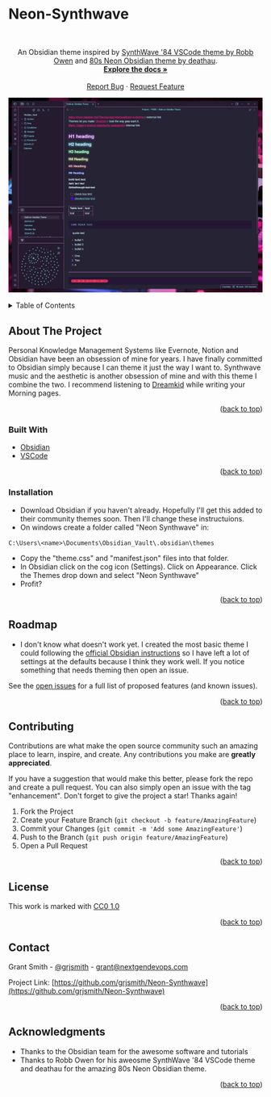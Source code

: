 # Neon-Synthwave
<div id="top"></div>

<br />
<div align="center">

  <p align="center">
    An Obsidian theme inspired by <a href="https://marketplace.visualstudio.com/items?itemName=RobbOwen.synthwave-vscode">SynthWave '84 VSCode theme by Robb Owen</a> and <a href="https://github.com/deathau/80s-Neon-for-Obsidian.md">80s Neon Obsidian theme by deathau</a>.
    <br />
    <a href="https://github.com/grjsmith/Neon-Synthwave"><strong>Explore the docs »</strong></a>
    <br />
    <br />
    <a href="https://github.com/grjsmith/Neon-Synthwave/issues">Report Bug</a>
    ·
    <a href="https://github.com/grjsmith/Neon-Synthwave/issues">Request Feature</a>
  </p>
</div>

![Screenshot](./screenshot.jpg)


<!-- TABLE OF CONTENTS -->
<details>
  <summary>Table of Contents</summary>
  <ol>
    <li>
      <a href="#about-the-project">About The Project</a>
      <ul>
        <li><a href="#built-with">Built With</a></li>
      </ul>
    </li>
    <li>
      <a href="#getting-started">Getting Started</a>
      <ul>
        <li><a href="#prerequisites">Prerequisites</a></li>
        <li><a href="#installation">Installation</a></li>
      </ul>
    </li>
    <li><a href="#usage">Usage</a></li>
    <li><a href="#roadmap">Roadmap</a></li>
    <li><a href="#contributing">Contributing</a></li>
    <li><a href="#license">License</a></li>
    <li><a href="#contact">Contact</a></li>
    <li><a href="#acknowledgments">Acknowledgments</a></li>
  </ol>
</details>

<!-- ABOUT THE PROJECT -->
## About The Project
Personal Knowledge Management Systems like Evernote, Notion and Obsidian have been an obsession of mine for years. I have finally committed to Obsidian simply because I can theme it just the way I want to. Synthwave music and the aesthetic is another obsession of mine and with this theme I combine the two. I recommend listening to <a href="https://open.spotify.com/artist/0603X4AUnZec4wiHJNsynF">Dreamkid</a> while writing your Morning pages.

<p align="right">(<a href="#top">back to top</a>)</p>

### Built With
* [Obsidian](https://obsidian.md/)
* [VSCode](https://code.visualstudio.com/)

<p align="right">(<a href="#top">back to top</a>)</p>

<!-- GETTING STARTED -->
### Installation

- Download Obsidian if you haven't already. Hopefully I'll get this added to their community themes soon. Then I'll change these instructuions.
- On windows create a folder called "Neon Synthwave" in:
```
C:\Users\<name>\Documents\Obsidian_Vault\.obsidian\themes
```
- Copy the "theme.css" and "manifest.json" files into that folder.
- In Obsidian click on the cog icon (Settings). Click on Appearance. Click the Themes drop down and select "Neon Synthwave"
- Profit?
<p align="right">(<a href="#top">back to top</a>)</p>
<!-- USAGE EXAMPLES -->
<!--## Usage

Use this space to show useful examples of how a project can be used. Additional screenshots, code examples and demos work well in this space. You may also link to more resources.

_For more examples, please refer to the [Documentation](https://example.com)_

<p align="right">(<a href="#top">back to top</a>)</p>-->

<!-- ROADMAP -->
## Roadmap

- I don't know what doesn't work yet. I created the most basic theme I could following the <a href="https://docs.obsidian.md/Themes/App+themes/Build+a+theme">official Obsidian instructions</a> so I have left a lot of settings at the defaults because I think they work well. If you notice something that needs theming then open an issue.

See the [open issues](https://github.com/grjsmith/dotfiles/issues) for a full list of proposed features (and known issues).

<p align="right">(<a href="#top">back to top</a>)</p>



<!-- CONTRIBUTING -->
## Contributing
Contributions are what make the open source community such an amazing place to learn, inspire, and create. Any contributions you make are **greatly appreciated**.

If you have a suggestion that would make this better, please fork the repo and create a pull request. You can also simply open an issue with the tag "enhancement".
Don't forget to give the project a star! Thanks again!

1. Fork the Project
2. Create your Feature Branch (`git checkout -b feature/AmazingFeature`)
3. Commit your Changes (`git commit -m 'Add some AmazingFeature'`)
4. Push to the Branch (`git push origin feature/AmazingFeature`)
5. Open a Pull Request

<p align="right">(<a href="#top">back to top</a>)</p>

<!-- LICENSE -->
## License
<p xmlns:cc="http://creativecommons.org/ns#" >This work is marked with <a href="https://creativecommons.org/publicdomain/zero/1.0/?ref=chooser-v1" target="_blank" rel="license noopener noreferrer" style="display:inline-block;">CC0 1.0<img style="height:22px!important;margin-left:3px;vertical-align:text-bottom;" src="https://mirrors.creativecommons.org/presskit/icons/cc.svg?ref=chooser-v1" alt=""><img style="height:22px!important;margin-left:3px;vertical-align:text-bottom;" src="https://mirrors.creativecommons.org/presskit/icons/zero.svg?ref=chooser-v1" alt=""></a></p>

<p align="right">(<a href="#top">back to top</a>)</p>

<!-- CONTACT -->
## Contact

Grant Smith - [@grjsmith](https://twitter.com/grjsmith) - grant@nextgendevops.com

Project Link: [https://github.com/grjsmith/Neon-Synthwave](https://github.com/grjsmith/Neon-Synthwave)

<p align="right">(<a href="#top">back to top</a>)</p>

<!-- ACKNOWLEDGMENTS -->
## Acknowledgments
* Thanks to the Obsidian team for the awesome software and tutorials
* Thanks to Robb Owen for his aweosme SynthWave '84 VSCode theme and deathau for the amazing 80s Neon Obsidian theme.

<p align="right">(<a href="#top">back to top</a>)</p>

<!-- MARKDOWN LINKS & IMAGES -->
<!-- https://www.markdownguide.org/basic-syntax/#reference-style-links -->